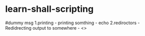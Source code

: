 # learn-shall-scripting
#dummy msg
1.printing - printing somthing - echo
2.rediroctors - Redidrecting output to somewhere - <>
